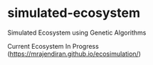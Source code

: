 # simulated-ecosystem
Simulated Ecosystem using Genetic Algorithms


Current Ecosystem In Progress (https://mrajendiran.github.io/ecosimulation/)
